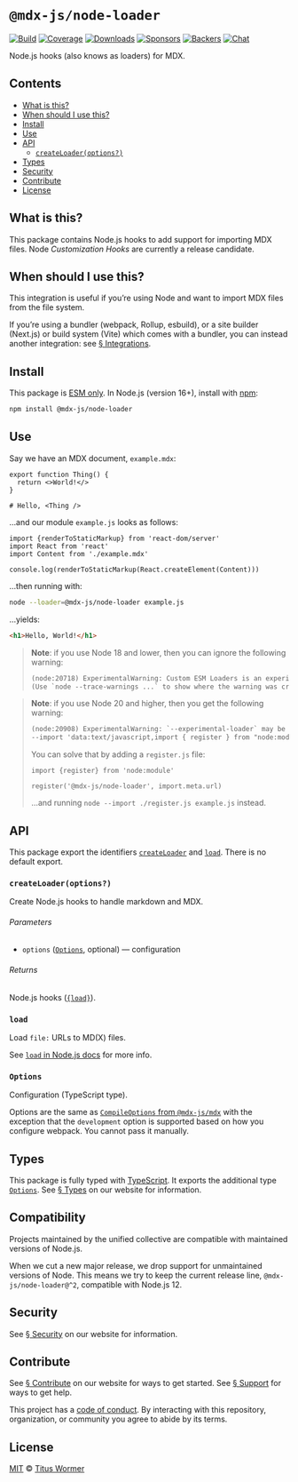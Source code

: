 # `@mdx-js/node-loader`

[![Build][build-badge]][build]
[![Coverage][coverage-badge]][coverage]
[![Downloads][downloads-badge]][downloads]
[![Sponsors][sponsors-badge]][collective]
[![Backers][backers-badge]][collective]
[![Chat][chat-badge]][chat]

Node.js hooks (also knows as loaders) for MDX.

<!-- more -->

## Contents

*   [What is this?](#what-is-this)
*   [When should I use this?](#when-should-i-use-this)
*   [Install](#install)
*   [Use](#use)
*   [API](#api)
    *   [`createLoader(options?)`](#createloaderoptions)
*   [Types](#types)
*   [Security](#security)
*   [Contribute](#contribute)
*   [License](#license)

## What is this?

This package contains Node.js hooks to add support for importing MDX files.
Node *Customization Hooks* are currently a release candidate.

## When should I use this?

This integration is useful if you’re using Node and want to import MDX files
from the file system.

If you’re using a bundler (webpack, Rollup, esbuild), or a site builder
(Next.js) or build system (Vite) which comes with a bundler, you can instead
another integration: see [§ Integrations][integrations].

## Install

This package is [ESM only][esm].
In Node.js (version 16+), install with [npm][]:

```sh
npm install @mdx-js/node-loader
```

## Use

Say we have an MDX document, `example.mdx`:

```mdx
export function Thing() {
  return <>World!</>
}

# Hello, <Thing />
```

…and our module `example.js` looks as follows:

```tsx
import {renderToStaticMarkup} from 'react-dom/server'
import React from 'react'
import Content from './example.mdx'

console.log(renderToStaticMarkup(React.createElement(Content)))
```

…then running with:

```sh
node --loader=@mdx-js/node-loader example.js
```

…yields:

```html
<h1>Hello, World!</h1>
```

> **Note**: if you use Node 18 and lower, then you can ignore the following
> warning:
>
> ```txt
> (node:20718) ExperimentalWarning: Custom ESM Loaders is an experimental feature and might change at any > time
> (Use `node --trace-warnings ...` to show where the warning was created)
> ```

> **Note**: if you use Node 20 and higher, then you get the following warning:
>
> ```txt
> (node:20908) ExperimentalWarning: `--experimental-loader` may be removed in the future; instead use > `register()`:
> --import 'data:text/javascript,import { register } from "node:module"; import { pathToFileURL } from > "node:url"; register("%40mdx-js/node-loader", pathToFileURL("./"));'
> ```
>
> You can solve that by adding a `register.js` file:
>
> ```tsx
> import {register} from 'node:module'
>
> register('@mdx-js/node-loader', import.meta.url)
> ```
>
> …and running `node --import ./register.js example.js` instead.

## API

This package export the identifiers [`createLoader`][api-create-loader] and
[`load`][api-load].
There is no default export.

### `createLoader(options?)`

Create Node.js hooks to handle markdown and MDX.

###### Parameters

*   `options` ([`Options`][api-options], optional)
    — configuration

###### Returns

Node.js hooks ([`{load}`][api-load]).

### `load`

Load `file:` URLs to MD(X) files.

See [`load` in Node.js docs][node-load] for more info.

### `Options`

Configuration (TypeScript type).

Options are the same as [`CompileOptions` from `@mdx-js/mdx`][compile-options]
with the exception that the `development` option is supported based on how you
configure webpack.
You cannot pass it manually.

## Types

This package is fully typed with [TypeScript][].
It exports the additional type [`Options`][api-options].
See [§ Types][types] on our website for information.

## Compatibility

Projects maintained by the unified collective are compatible with maintained
versions of Node.js.

When we cut a new major release, we drop support for unmaintained versions of
Node.
This means we try to keep the current release line, `@mdx-js/node-loader@^2`,
compatible with Node.js 12.

## Security

See [§ Security][security] on our website for information.

## Contribute

See [§ Contribute][contribute] on our website for ways to get started.
See [§ Support][support] for ways to get help.

This project has a [code of conduct][coc].
By interacting with this repository, organization, or community you agree to
abide by its terms.

## License

[MIT][] © [Titus Wormer][author]

[build-badge]: https://github.com/mdx-js/mdx/workflows/main/badge.svg

[build]: https://github.com/mdx-js/mdx/actions

[coverage-badge]: https://img.shields.io/codecov/c/github/mdx-js/mdx/main.svg

[coverage]: https://codecov.io/github/mdx-js/mdx

[downloads-badge]: https://img.shields.io/npm/dm/@mdx-js/node-loader.svg

[downloads]: https://www.npmjs.com/package/@mdx-js/node-loader

[sponsors-badge]: https://opencollective.com/unified/sponsors/badge.svg

[backers-badge]: https://opencollective.com/unified/backers/badge.svg

[collective]: https://opencollective.com/unified

[chat-badge]: https://img.shields.io/badge/chat-discussions-success.svg

[chat]: https://github.com/mdx-js/mdx/discussions

[npm]: https://docs.npmjs.com/cli/install

[yarn]: https://classic.yarnpkg.com/docs/cli/add/

[contribute]: https://mdxjs.com/community/contribute/

[support]: https://mdxjs.com/community/support/

[coc]: https://github.com/mdx-js/.github/blob/main/code-of-conduct.md

[mit]: https://github.com/mdx-js/mdx/blob/main/packages/node-loader/license

[author]: https://wooorm.com

[loader]: https://nodejs.org/api/esm.html#esm_loaders

[integrations]: https://mdxjs.com/getting-started/#integrations

[esm]: https://gist.github.com/sindresorhus/a39789f98801d908bbc7ff3ecc99d99c

[types]: https://mdxjs.com/getting-started/#types

[security]: https://mdxjs.com/getting-started/#security

[typescript]: https://www.typescriptlang.org

[node-loader-core]: https://github.com/node-loader/node-loader-core

[compile-options]: https://mdxjs.com/packages/mdx/#compileoptions

[node-load]: https://nodejs.org/api/module.html#loadurl-context-nextload

[api-create-loader]: #createloaderoptions

[api-load]: #load

[api-options]: #options
